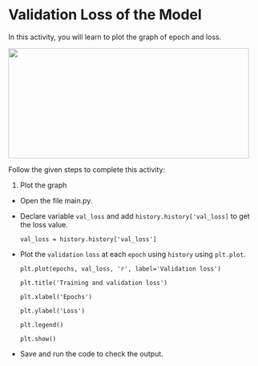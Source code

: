 Validation Loss  of the Model
==============================


In this activity, you will learn to plot the graph of epoch and loss.




<img src= "https://s3.amazonaws.com/media-p.slid.es/uploads/1525749/images/10546785/pasted-from-clipboard.png" width = "480" height = "220">




Follow the given steps to complete this activity:


1. Plot the graph

* Open the file  main.py.

 *  Declare variable `val_loss` and add `history.history['val_loss]` to get the loss value.


    `val_loss = history.history['val_loss']`


* Plot the `validation` `loss` at each `epoch` using `history` using `plt.plot`.


    `plt.plot(epochs, val_loss, 'r', label='Validation loss')`


    `plt.title('Training and validation loss')`


    `plt.xlabel('Epochs')`


    `plt.ylabel('Loss')`


    `plt.legend()`


    `plt.show()`


* Save and run the code to check the output.
